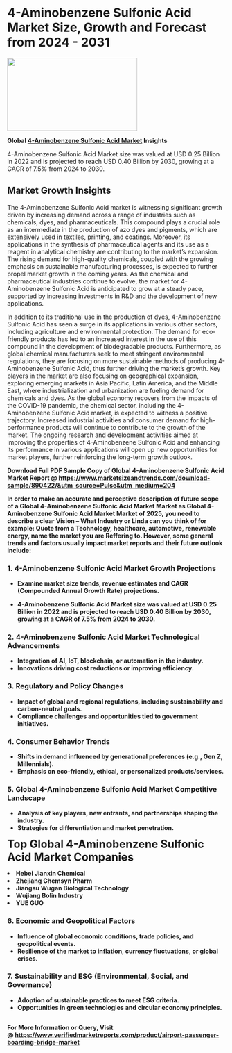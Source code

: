 <H1>4-Aminobenzene Sulfonic Acid Market Size, Growth and Forecast from 2024 - 2031</H1><img class="aligncenter size-medium wp-image-584254" src="https://thirdeyenews.in/wp-content/uploads/2024/09/Global-Market-Research-300x168.jpeg" alt="" width="300" height="168" /><p><strong>Global&nbsp;<a href="https://www.marketsizeandtrends.com/download-sample/890422/&amp;utm_source=Pulse&amp;utm_medium=204">4-Aminobenzene Sulfonic Acid Market</a> Insights</strong></p><p>4-Aminobenzene Sulfonic Acid Market size was valued at USD 0.25 Billion in 2022 and is projected to reach USD 0.40 Billion by 2030, growing at a CAGR of 7.5% from 2024 to 2030.</p><p><h2>Market Growth Insights</h2> <p>The 4-Aminobenzene Sulfonic Acid market is witnessing significant growth driven by increasing demand across a range of industries such as chemicals, dyes, and pharmaceuticals. This compound plays a crucial role as an intermediate in the production of azo dyes and pigments, which are extensively used in textiles, printing, and coatings. Moreover, its applications in the synthesis of pharmaceutical agents and its use as a reagent in analytical chemistry are contributing to the market’s expansion. The rising demand for high-quality chemicals, coupled with the growing emphasis on sustainable manufacturing processes, is expected to further propel market growth in the coming years. As the chemical and pharmaceutical industries continue to evolve, the market for 4-Aminobenzene Sulfonic Acid is anticipated to grow at a steady pace, supported by increasing investments in R&D and the development of new applications.</p> <p><strong></strong></p> <p>In addition to its traditional use in the production of dyes, 4-Aminobenzene Sulfonic Acid has seen a surge in its applications in various other sectors, including agriculture and environmental protection. The demand for eco-friendly products has led to an increased interest in the use of this compound in the development of biodegradable products. Furthermore, as global chemical manufacturers seek to meet stringent environmental regulations, they are focusing on more sustainable methods of producing 4-Aminobenzene Sulfonic Acid, thus further driving the market’s growth. Key players in the market are also focusing on geographical expansion, exploring emerging markets in Asia Pacific, Latin America, and the Middle East, where industrialization and urbanization are fueling demand for chemicals and dyes. As the global economy recovers from the impacts of the COVID-19 pandemic, the chemical sector, including the 4-Aminobenzene Sulfonic Acid market, is expected to witness a positive trajectory. Increased industrial activities and consumer demand for high-performance products will continue to contribute to the growth of the market. The ongoing research and development activities aimed at improving the properties of 4-Aminobenzene Sulfonic Acid and enhancing its performance in various applications will open up new opportunities for market players, further reinforcing the long-term growth outlook.</p> <p><strong></p><p><span class=""><strong>Download Full PDF Sample Copy of Global 4-Aminobenzene Sulfonic Acid Market Report</strong> @ <a href="https://www.marketsizeandtrends.com/download-sample/890422/&amp;utm_source=Pulse&amp;utm_medium=204" target="_blank">https://www.marketsizeandtrends.com/download-sample/890422/&amp;utm_source=Pulse&amp;utm_medium=204</a></span></p><p>In order to make an accurate and perceptive description of future scope of a Global&nbsp;4-Aminobenzene Sulfonic Acid Market Market as Global&nbsp;4-Aminobenzene Sulfonic Acid Market Market of 2025, you need to describe a clear Vision &ndash; What Industry or Linda can you think of for example: Quote from a Technology, healthcare, automotive, renewable energy, name the market you are Reffering to. However, some general trends and factors usually impact market reports and their future outlook include:</p><h3>1.&nbsp;<strong>4-Aminobenzene Sulfonic Acid Market Growth Projections</strong></h3><ul><li>Examine market size trends, revenue estimates and CAGR (Compounded Annual Growth Rate) projections.</li><li><p>4-Aminobenzene Sulfonic Acid Market size was valued at USD 0.25 Billion in 2022 and is projected to reach USD 0.40 Billion by 2030, growing at a CAGR of 7.5% from 2024 to 2030.</p></li></ul><h3>2.&nbsp;<strong>4-Aminobenzene Sulfonic Acid Market Technological Advancements</strong></h3><ul><li>Integration of AI, IoT, blockchain, or automation in the industry.</li><li>Innovations driving cost reductions or improving efficiency.</li></ul><h3>3.&nbsp;<strong>Regulatory and Policy Changes</strong></h3><ul><li>Impact of global and regional regulations, including sustainability and carbon-neutral goals.</li><li>Compliance challenges and opportunities tied to government initiatives.</li></ul><h3>4.&nbsp;<strong>Consumer Behavior Trends</strong></h3><ul><li>Shifts in demand influenced by generational preferences (e.g., Gen Z, Millennials).</li><li>Emphasis on eco-friendly, ethical, or personalized products/services.</li></ul><h3>5.&nbsp;<strong>Global 4-Aminobenzene Sulfonic Acid Market Competitive Landscape</strong></h3><ul><li>Analysis of key players, new entrants, and partnerships shaping the industry.</li><li>Strategies for differentiation and market penetration.</li></ul><p data-pm-slice="1 1 []"><span style="color: inherit; font-family: inherit; font-size: 25px;">Top Global 4-Aminobenzene Sulfonic Acid Market Companies</span></p><div class="" data-test-id=""><p><li>Hebei Jianxin Chemical</li><li> Zhejiang Chemsyn Pharm</li><li> Jiangsu Wugan Biological Technology</li><li> Wujiang Bolin Industry</li><li> YUE GUO</li></p></div><h3>6.&nbsp;<strong>Economic and Geopolitical Factors</strong></h3><ul><li>Influence of global economic conditions, trade policies, and geopolitical events.</li><li>Resilience of the market to inflation, currency fluctuations, or global crises.</li></ul><h3>7.&nbsp;<strong>Sustainability and ESG (Environmental, Social, and Governance)</strong></h3><ul><li>Adoption of sustainable practices to meet ESG criteria.</li><li>Opportunities in green technologies and circular economy principles.</li></ul><h2><strong style="font-size: 14px;">For More Information or Query, Visit @&nbsp;</strong><a style="background-color: #ffffff; font-size: 14px;" href="https://www.marketsizeandtrends.com/report/4-aminobenzene-sulfonic-acid-market/" target="_blank">https://www.verifiedmarketreports.com/product/airport-passenger-boarding-bridge-market</a></h2>
